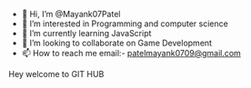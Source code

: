 - 👋 Hi, I’m @Mayank07Patel
- 👀 I’m interested in Programming and computer science
- 🌱 I’m currently learning JavaScript
- 💞️ I’m looking to collaborate on Game Development
- 📫 How to reach me email:- patelmayank0709@gmail.com

<!---
MayankCod/MayankCod is a ✨ special ✨ repository because its `README.md` (this file) appears on your GitHub profile.
You can click the Preview link to take a look at your changes.
--->

Hey welcome to GIT HUB
